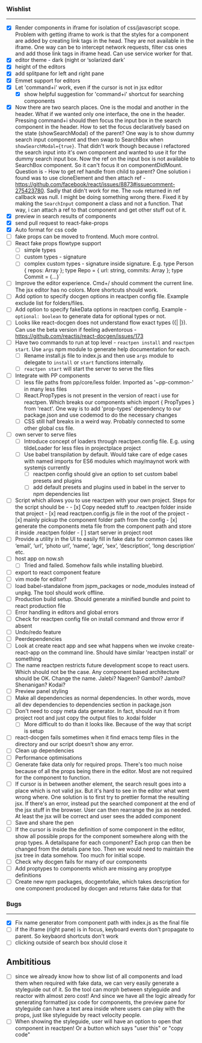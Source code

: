 ### Wishlist
---
- [x] Render components in iframe for isolation of css/javascript scope. Problem with getting iframe to work is that the styles for a component are added by creating link tags in the head. They are not available in the iframe. One way can be to intercept network requests, filter css ones and add those link tags in iframe head. Can use service worker for that.
- [x] editor theme - dark (night or ‘solarized dark’
- [x] height of the editors
- [x] add splitpane for left and right pane
- [x] Emmet support for editors
- [x] Let 'command+i' work, even if the cursor is not in jsx editor
  - [x] show helpful suggestion for 'command+i' shortcut for searching components
- [x] Now there are two search places. One is the modal and another in the header. What if we wanted only one interface, the one in the header. Pressing command+i should then focus the input box in the search component in the header. How to set the focus declaratively based on the state (showSearchModal) of the parent? One way is to show dummy search input component and then swap to SearchBox when `showSearchModal={true}`. That didn't work though because i refactored the search input into it's own component and wanted to use it for the dummy search input box. Now the ref on the input box is not available to SearchBox component. So it can't focus it on componentDidMount. Question is - How to get ref handle from child to parent? One solution i found was to use cloneElement and then attach ref - https://github.com/facebook/react/issues/8873#issuecomment-275423780. Sadly that didn't work for me. The `node` returned in ref callback was null. I might be doing something wrong there.
        Fixed it by making the `SearchInput` component a class and not a function. That way, i can attach a ref to that component and get other stuff out of it.
- [x] preview in search results of components
- [x] send pull request to react-fake-props
- [x] Auto format for css code
- [ ] fake props can be moved to frontend. Much more control.
- [ ] React fake props flowtype support
  - [ ] simple types
  - [ ] custom types - signature
  - [ ] complex custom types - signature inside signature. E.g. type Person { repos: Array<Repo> }; type Repo = { url: string, commits: Array<Commit> }; type Commit = {...}`
- [ ] Improve the editor experience. Cmd+/ should comment the current line. The jsx editor has no colors. More shortcuts should work.
- [ ] Add option to specify docgen options in reactpen config file. Example exclude list for folders/files.
- [ ] Add option to specify fakeData options in reactpen config. Example - `optional: boolean` to generate data for optional types or not.
- [ ] Looks like react-docgen does not understand flow exact types ({| <definitions> |}). Can use the beta version if feeling adventorous - https://github.com/reactjs/react-docgen/issues/173
- [ ] Have two commands to run at top level - `reactpen install` and `reactpen start`. Use `args` npm module to generate help documentation for each.
  - [ ] Rename install.js file to index.js and then use `args` module to delegate to `install` or `start` functions internally.
  - [ ] `reactpen start` will start the server to serve the files
- [ ] Integrate with PP components
  - [ ] less file paths from pp/core/less folder. Imported as '~pp-common-<someting>' in many less files
  - [ ] React.PropTypes is not present in the version of react i use for reactpen. Which breaks our components which import { PropTypes } from 'react'. One way is to add 'prop-types' dependency to our package.json and use codemod to do the necessary changes
  - [ ] CSS still half breaks in a weird way. Probably connected to some other global css file.
- [ ] own server to serve files
  - [ ] Introduce concept of loaders through reactpen.config file. E.g. using tildeLoader for less files in projectplace project
  - [ ] Use babel transpilation by default. Would take care of edge cases with named imports for ES6 modules which may/maynot work with systemjs 
  currently
    - [ ] reactpen config should give an option to set custom babel presets and plugins
    - [ ] add default presets and plugins used in babel in the server to npm dependencies list
- [ ] Script which allows you to use reactpen with your own project. Steps for the script should be - 
      - [x] Copy needed stuff to .reactpen folder inside that project
      - [x] read reactpen.config.js file in the root of the project
      - [x] mainly pickup the component folder path from the config
      - [x] generate the components meta file from the component path and store it inside .reactpen folder
      - [ ] start server in project root
- [ ] Provide a utility in the UI to easily fill in fake data for common cases like ‘email’, ‘url’, ‘photo url’, ‘name’, ‘age’, ‘sex’, ‘description’, ‘long description’ etc.
- [ ] host app on now.sh
  - [ ] Tried and failed. Somehow fails while installing bluebird.
- [ ] export to react component feature
- [ ] vim mode for editor?
- [ ] load babel-standalone from jspm_packages or node_modules instead of unpkg. The tool should work offline.
- [ ] Production build setup. Should generate a minified bundle and point to react production file 
- [ ] Error handling in editors and global errors 
- [ ] Check for reactpen config file on install command and throw error if absent
- [ ] Undo/redo feature 
- [ ] Peerdependencies
- [ ] Look at create react app and see what happens when we invoke create-react-app on the command line. Should have similar 'reactpen install' or something 
- [ ] The name reactpen restricts future development scope to react users. Which should not be the case. Any component based architecture should be OK. Change the name. Jalebi? Nageen? Gambol? Jambol? Shenanigan? Kodai?
- [ ] Preview panel styling 
- [ ] Make all dependencies as normal dependencies. In other words, move all dev dependencies to dependencies section in package.json
- [ ] Don't need to copy meta data generator. In fact, should run it from project root and just copy the output files to .kodai folder 
  - [ ] More difficult to do than it looks like. Because of the way that script is setup
- [ ] react-docgen fails sometimes when it find emacs temp files in the directory and our script doesn’t show any error.
- [ ] Clean up dependencies
- [ ] Performance optimisations
- [ ] Generate fake data only for required props. There's too much noise because of all the props being there in the editor. Most are not required for the component to function.
- [ ] If cursor is in between another element, the search result goes into a place which is not valid jsx. But it's hard to see in the editor what went wrong where. One solution is to first try to prettier format the resulting jsx. If there's an error, instead put the searched component at the end of the jsx stuff in the browser. User can then rearrange the jsx as needed. At least the jsx will be correct and user sees the added component 
- [ ] Save and share the pen 
- [ ] If the cursor is inside the definition of some component in the editor, show all possible props for the component somewhere along with the prop types. A detailspane for each component? Each prop can then be changed from the details pane too. Then we would need to maintain the jsx tree in data somehow. Too much for initial scope.
- [ ] Check why docgen fails for many of our components 
- [ ] Add proptypes to components which are missing any proptype definitions
- [ ] Create new npm packages, docgentofake, which takes description for one component produced by docgen and returns fake data for that

### Bugs
-----
- [x] Fix name generator from component path with index.js as the final file
- [ ] if the iframe (right pane) is in focus, keyboard events don't propagate to parent. So keybaord shortcuts don't work
- [ ] clicking outside of search box should close it

## Ambititious

- [ ] since we already know how to show list of all components and load them when required with fake data, we can very easily generate a styleguide out of it. So the tool can morph between styleguide and reactor with almost zero cost! And since we have all the logic already for generating formatted jsx code for components, the preview pane for styleguide can have a text area inside where users can play with the props, just like styleguide by react velocity people.
- [ ] When showing the styleguide, user will have an option to open that component in reactpen! Or a button which says "user this" or "copy code"
